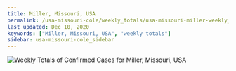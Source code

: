 ```yaml
---
title: Miller, Missouri, USA
permalink: /usa-missouri-cole/weekly_totals/usa-missouri-miller-weekly_totals.html
last_updated: Dec 10, 2020
keywords: ["Miller, Missouri, USA", "weekly totals"]
sidebar: usa-missouri-cole_sidebar
---
```


![Weekly Totals of Confirmed Cases for Miller, Missouri, USA](/covid_tracker/images/graphs/usa-missouri-miller-weekly_totals_graph.png)
